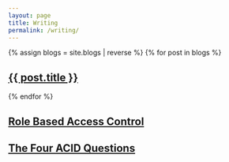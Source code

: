 ```yaml
---
layout: page
title: Writing
permalink: /writing/
---
```

{% assign blogs = site.blogs | reverse %}
{% for post in blogs %}
  <h2>
    <a href="{{ post.url }}">{{ post.title }}</a><br>
  </h2>
{% endfor %}

## [Role Based Access Control](https://materialize.com/blog/rbac/)
## [The Four ACID Questions](https://materialize.com/blog/the-four-acid-questions/)
